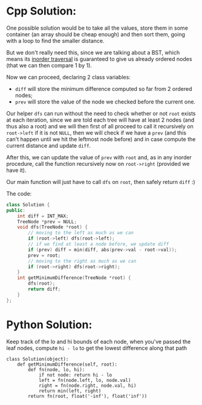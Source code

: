 # Cpp Solution:
One possible solution would be to take all the values, store them in some container (an array should be cheap enough) and then sort them, going with a loop to find the smaller distance.

But we don't really need this, since we are talking about a BST, which means its [inorder traversal](https://en.wikipedia.org/wiki/Tree_traversal#In-order_(LNR)) is guaranteed to give us already ordered nodes (that we can then compare 1 by 1).

Now we can proceed, declaring 2 class variables:
* `diff` will store the minimum difference computed so far from 2 ordered nodes;
* `prev` will store the value of the node we checked before the current one.

Our helper `dfs` can run without the need to check whether or not `root` exists at each iteration, since we are told each tree will have at least 2 nodes (and thus also a root) and we will then first of all proceed to call it recursively on `root->left` if it is not `NULL`, then we will check if we have a `prev` (and this can't happen until we hit the leftmost node before) and in case compute the current distance and update `diff`.

After this, we can update the value of `prev` with `root` and, as in any inorder procedure, call the function recursively now on `root->right` (provided we have it).

Our main function will just have to call `dfs` on `root`, then safely return `diff` :)

The code:

```cpp
class Solution {
public:
    int diff = INT_MAX;
    TreeNode *prev = NULL;
    void dfs(TreeNode *root) {
        // moving to the left as much as we can
        if (root->left) dfs(root->left);
        // if we find at least a node before, we update diff
        if (prev) diff = min(diff, abs(prev->val - root->val));
        prev = root;
        // moving to the right as much as we can
        if (root->right) dfs(root->right);
    }
    int getMinimumDifference(TreeNode *root) {
        dfs(root);
        return diff;
    }
};
```


# Python Solution:
Keep track of the lo and hi bounds of each node, when you've passed the leaf nodes, compute `hi - lo` to get the lowest difference along that path 
```
class Solution(object):
    def getMinimumDifference(self, root):
        def fn(node, lo, hi):
            if not node: return hi - lo
            left = fn(node.left, lo, node.val)
            right = fn(node.right, node.val, hi)
            return min(left, right)
        return fn(root, float('-inf'), float('inf'))
```